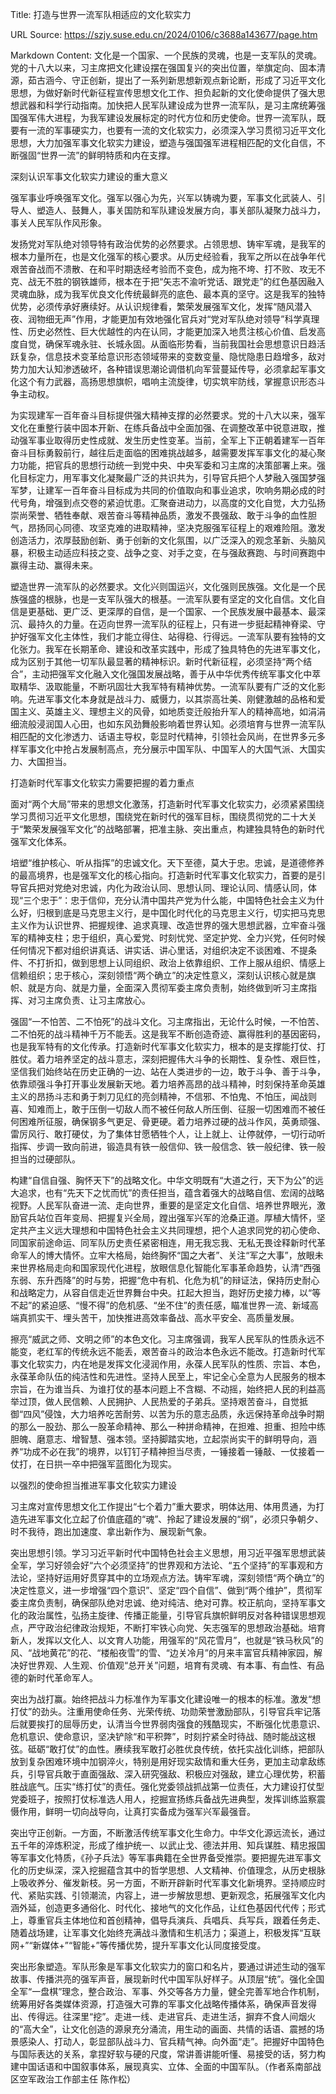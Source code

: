 Title: 打造与世界一流军队相适应的文化软实力

URL Source: https://szjy.suse.edu.cn/2024/0106/c3688a143677/page.htm

Markdown Content:
文化是一个国家、一个民族的灵魂，也是一支军队的灵魂。党的十八大以来，习主席把文化建设摆在强国复兴的突出位置，举旗定向、固本清源，茹古涵今、守正创新，提出了一系列新思想新观点新论断，形成了习近平文化思想，为做好新时代新征程宣传思想文化工作、担负起新的文化使命提供了强大思想武器和科学行动指南。加快把人民军队建设成为世界一流军队，是习主席统筹强国强军伟大进程，为我军建设发展标定的时代方位和历史使命。世界一流军队，既要有一流的军事硬实力，也要有一流的文化软实力，必须深入学习贯彻习近平文化思想，大力加强军事文化软实力建设，塑造与强国强军进程相匹配的文化自信，不断强固“世界一流”的鲜明特质和内在支撑。

 深刻认识军事文化软实力建设的重大意义

 强军事业呼唤强军文化。强军以强心为先，兴军以铸魂为要，军事文化武装人、引导人、塑造人、鼓舞人，事关国防和军队建设发展方向，事关部队凝聚力战斗力，事关人民军队作风形象。

发扬党对军队绝对领导特有政治优势的必然要求。占领思想、铸牢军魂，是我军的根本力量所在，也是文化强军的核心要求。从历史经验看，我军之所以在战争年代艰苦奋战而不溃散、在和平时期迭经考验而不变色，成为拖不垮、打不败、攻无不克、战无不胜的钢铁雄师，根本在于把“矢志不渝听党话、跟党走”的红色基因融入灵魂血脉，成为我军优良文化传统最鲜亮的底色、最本真的坚守。这是我军的独特优势，必须传承好赓续好。从认识规律看，繁荣发展强军文化，发挥“随风潜入夜、润物细无声”作用，才能更加有效地强化官兵对“党对军队绝对领导”科学真理性、历史必然性、巨大优越性的内在认同，才能更加深入地贯注核心价值、启发高度自觉，确保军魂永驻、长城永固。从面临形势看，当前我国社会思想意识日趋活跃复杂，信息技术变革给意识形态领域带来的变数变量、隐忧隐患日趋增多，敌对势力加大认知渗透破坏，各种错误思潮论调借机向军营蔓延传导，必须拿起军事文化这个有力武器，高扬思想旗帜，唱响主流旋律，切实筑牢防线，掌握意识形态斗争主动权。

为实现建军一百年奋斗目标提供强大精神支撑的必然要求。党的十八大以来，强军文化在重整行装中固本开新、在练兵备战中全面加强、在调整改革中锐意进取，推动强军事业取得历史性成就、发生历史性变革。当前，全军上下正朝着建军一百年奋斗目标勇毅前行，越往后走面临的困难挑战越多，越需要发挥军事文化的凝心聚力功能，把官兵的思想行动统一到党中央、中央军委和习主席的决策部署上来。强化目标定力，用军事文化凝聚最广泛的共识共为，引导官兵把个人梦融入强国梦强军梦，让建军一百年奋斗目标成为共同的价值取向和事业追求，吹响务期必成的时代号角，增强到点交卷的紧迫忧患。汇聚奋进动力，以高度的文化自觉，大力弘扬崇尚荣誉、牺牲奉献、艰苦奋斗等精神品质，激发不畏强敌、敢于斗争的血性胆气，昂扬同心同德、攻坚克难的进取精神，坚决克服强军征程上的艰难险阻。激发创造活力，浓厚鼓励创新、勇于创新的文化氛围，以广泛深入的观念革新、头脑风暴，积极主动适应科技之变、战争之变、对手之变，在与强敌赛跑、与时间赛跑中赢得主动、赢得未来。

塑造世界一流军队的必然要求。文化兴则国运兴，文化强则民族强。文化是一个民族强盛的根脉，也是一支军队强大的根基。一流军队要有坚定的文化自信。文化自信是更基础、更广泛、更深厚的自信，是一个国家、一个民族发展中最基本、最深沉、最持久的力量。在迈向世界一流军队的征程上，只有进一步挺起精神脊梁、守护好强军文化主体性，我们才能立得住、站得稳、行得远。一流军队要有独特的文化张力。我军在长期革命、建设和改革实践中，形成了独具特色的先进军事文化，成为区别于其他一切军队最显著的精神标识。新时代新征程，必须坚持“两个结合”，主动把强军文化融入文化强国发展战略，善于从中华优秀传统军事文化中萃取精华、汲取能量，不断巩固壮大我军特有精神优势。一流军队要有广泛的文化影响。先进军事文化本身就是战斗力、威慑力，以其崇高壮美、刚健激越的品格和爱国主义、英雄主义、理想主义的风骨，如地质变迁般抬升军人的精神高地，如涓涓细流般浸润国人心田，也如东风劲舞般影响着世界认知。必须培育与世界一流军队相匹配的文化渗透力、话语主导权，彰显时代精神，引领社会风尚，在世界多元多样军事文化中抢占发展制高点，充分展示中国军队、中国军人的大国气派、大国实力、大国担当。

打造新时代军事文化软实力需要把握的着力重点

 面对“两个大局”带来的思想文化激荡，打造新时代军事文化软实力，必须紧紧围绕学习贯彻习近平文化思想，围绕党在新时代的强军目标，围绕贯彻党的二十大关于“繁荣发展强军文化”的战略部署，把准主脉、突出重点，构建独具特色的新时代强军文化体系。

培塑“维护核心、听从指挥”的忠诚文化。天下至德，莫大于忠。忠诚，是道德修养的最高境界，也是强军文化的核心指向。打造新时代军事文化软实力，首要的是引导官兵把对党绝对忠诚，内化为政治认同、思想认同、理论认同、情感认同，体现“三个忠于”：忠于信仰，充分认清中国共产党为什么能，中国特色社会主义为什么好，归根到底是马克思主义行，是中国化时代化的马克思主义行，切实把马克思主义作为认识世界、把握规律、追求真理、改造世界的强大思想武器，立牢奋斗强军的精神支柱；忠于组织，真心爱党、时刻忧党、坚定护党、全力兴党，任何时候任何情况下都对组织讲真话、讲实话、讲心里话，对组织决定不谈困难、不提条件、不打折扣，做到思想上认同组织、政治上依靠组织、工作上服从组织、情感上信赖组织；忠于核心，深刻领悟“两个确立”的决定性意义，深刻认识核心就是旗帜、就是方向、就是力量，全面深入贯彻军委主席负责制，始终做到听习主席指挥、对习主席负责、让习主席放心。

强固“一不怕苦、二不怕死”的战斗文化。习主席指出，无论什么时候，一不怕苦、二不怕死的战斗精神千万不能丢。这是我军不断创造奇迹、赢得胜利的基因密码，也是我军特有的文化传承。打造新时代军事文化软实力，根本的是支撑能打仗、打胜仗。着力培养坚定的战斗意志，深刻把握伟大斗争的长期性、复杂性、艰巨性，坚信我们始终站在历史正确的一边、站在人类进步的一边，敢于斗争、善于斗争，依靠顽强斗争打开事业发展新天地。着力培养高昂的战斗精神，时刻保持革命英雄主义的昂扬斗志和勇于刺刀见红的亮剑精神，不信邪、不怕鬼、不怕压，闻战则喜、知难而上，敢于压倒一切敌人而不被任何敌人所压倒、征服一切困难而不被任何困难所征服，确保钢多气更足、骨更硬。着力培养过硬的战斗作风，英勇顽强、雷厉风行、敢打硬仗，为了集体甘愿牺牲个人，让上就上、让停就停，一切行动听指挥、步调一致向前进，锻造具有铁一般信仰、铁一般信念、铁一般纪律、铁一般担当的过硬部队。

构建“自信自强、胸怀天下”的战略文化。中华文明既有“大道之行，天下为公”的远大追求，也有“先天下之忧而忧”的责任担当，蕴含着强大的战略自信、宏阔的战略视野。人民军队奋进一流、走向世界，重要的是坚定文化自信、培养世界眼光，激励官兵站位百年变局、把握复兴全局，蹚出强军兴军的沧桑正道。厚植大情怀，坚定共产主义远大理想和中国特色社会主义共同理想，把个人追求同党的初心使命、同国家前途命运、同军队历史责任紧密相连，用无我忘我、无私无畏诠释新时代革命军人的博大情怀。立牢大格局，始终胸怀“国之大者”、关注“军之大事”，放眼未来世界格局走向和国家现代化进程，放眼信息化智能化军事革命趋势，认清“西强东弱、东升西降”的时与势，把握“危中有机、化危为机”的辩证法，保持历史耐心和战略定力，从容自信走近世界舞台中央。扛起大担当，跑好历史接力棒，以“等不起”的紧迫感、“慢不得”的危机感、“坐不住”的责任感，瞄准世界一流、新域高端真抓实干、埋头苦干，加快推进高效率备战、高水平安全、高质量发展。

擦亮“威武之师、文明之师”的本色文化。习主席强调，我军人民军队的性质永远不能变，老红军的传统永远不能丢，艰苦奋斗的政治本色永远不能改。打造新时代军事文化软实力，内在地是发挥文化浸润作用，永葆人民军队的性质、宗旨、本色，永葆革命队伍的纯洁性和先进性。坚持人民至上，牢记全心全意为人民服务的根本宗旨，在为谁当兵、为谁打仗的基本问题上不含糊、不动摇，始终把人民的利益高举过顶，做人民信赖、人民拥护、人民热爱的子弟兵。坚持艰苦奋斗，自觉抵御“四风”侵蚀，大力培养吃苦耐劳、以苦为乐的意志品质，永远保持革命战争时期的那么一股劲、那么一股革命精神、那么一种拼命精神，在担难、担重、担险中练胆魄、磨意志、增智慧、强本领。坚持脚踏实地，立起崇尚实干的鲜明导向，涵养“功成不必在我”的境界，以钉钉子精神担当尽责，一锤接着一锤敲、一仗接着一仗打，在日拱一卒中把强军蓝图化为现实。

 以强烈的使命担当推进军事文化软实力建设

 习主席对宣传思想文化工作提出“七个着力”重大要求，明体达用、体用贯通，为打造先进军事文化立起了价值底蕴的“魂”、拎起了建设发展的“纲”，必须只争朝夕、时不我待，跑出加速度、拿出新作为、展现新气象。

突出思想引领。学习习近平新时代中国特色社会主义思想，用习近平强军思想武装全军，学习好领会好“六个必须坚持”的世界观和方法论、“五个坚持”的军事观和方法论，坚持好运用好贯穿其中的立场观点方法。铸牢军魂，深刻领悟“两个确立”的决定性意义，进一步增强“四个意识”、坚定“四个自信”、做到“两个维护”，贯彻军委主席负责制，确保部队绝对忠诚、绝对纯洁、绝对可靠。校正航向，坚持军事文化的政治属性，弘扬主旋律、传播正能量，引导官兵旗帜鲜明反对各种错误思想观点，严守政治纪律政治规矩，不断打牢铁心向党、矢志强军的思想政治基础。培育新人，发挥以文化人、以文育人功能，用强军的“风花雪月”，也就是“铁马秋风”的风、“战地黄花”的花、“楼船夜雪”的雪、“边关冷月”的月来丰富官兵精神家园，解决好世界观、人生观、价值观“总开关”问题，培育有灵魂、有本事、有血性、有品德的新时代革命军人。

突出为战打赢。始终把战斗力标准作为军事文化建设唯一的根本的标准。激发“想打仗”的劲头。注重用使命任务、光荣传统、功勋荣誉激励部队，引导官兵牢记落后就要挨打的屈辱历史，认清当今世界弱肉强食的残酷现实，不断强化忧患意识、危机意识、使命意识，坚决铲除“和平积弊”，时刻拧紧全时待战、随时能战这根弦。砥砺“敢打仗”的血性。赓续我军敢打必胜优良传统，依托实战化训练，把部队放到复杂困难环境中加钢淬火，特别是用好现实敌情和重大任务，更加主动拿敌练兵，引导官兵敢于直面强敌、深入研究强敌、积极应对强敌，建立心理优势，积蓄胜战底气。压实“练打仗”的责任。强化党委领战抓战第一位责任，大力建设打仗型党委班子，按照打仗标准选人用人，挖掘宣扬练兵备战先进典型，发挥训练监察震慑作用，鲜明一切向战导向，让真打实备成为强军兴军最强音。

突出守正创新。一方面，不断激活传统军事文化生命力。中华文化源远流长，通过五千年的淬炼积淀，形成了维护统一、以武止戈、德法并用、知兵谋胜、精忠报国等军事文化特质，《孙子兵法》等军事典籍在全世界备受推崇。要把握先进军事文化的历史纵深，深入挖掘蕴含其中的哲学思想、人文精神、价值理念，从历史根脉上吸收养分、催发新枝。另一方面，不断开辟新时代军事文化新境界。坚持顺应时代、紧贴实践、引领潮流，内容上，进一步解放思想、更新观念，拓展强军文化内涵外延，创造更多通俗化、时代化、接地气的文化作品，让红色基因代代传；形式上，尊重官兵主体地位和首创精神，倡导兵演兵、兵唱兵、兵写兵，跟着任务走、随着战场建，让军事文化始终充满战斗激情和生机活力；渠道上，积极发挥“互联网+”“新媒体+”“智能+”等传播优势，提升军事文化认同度接受度。

突出形象塑造。军队形象是军事文化软实力的窗口和名片，要通过讲述生动的强军故事、传播洪亮的强军声音，展现新时代中国军队好样子。从顶层“统”。强化全国全军“一盘棋”理念，整合政治、军事、外交等各方力量，健全完善军地合作机制，统筹用好各类媒体资源，打造强大可靠的军事文化战略传播体系，确保声音发得出、传得远。往深里“挖”。走进一线、走进官兵、走进生活，摒弃不食人间烟火的“高大全”，让文化创造的源泉充分涌流，用生动的画面、共情的话语、震撼的场景感染人、打动人，彰显部队战斗力、官兵精气神。向外面“走”。把握好中国特色与国际表达的关系，拿捏好软与硬的尺度，常讲善讲能听懂、易接受的话，努力构建中国话语和中国叙事体系，展现真实、立体、全面的中国军队。（作者系南部战区空军政治工作部主任
陈作松）

